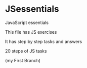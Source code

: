 # JSessentials
JavaScript essentials 

This file has JS exercises

It has step by step tasks and answers

20 steps of JS tasks

(my First Branch)
